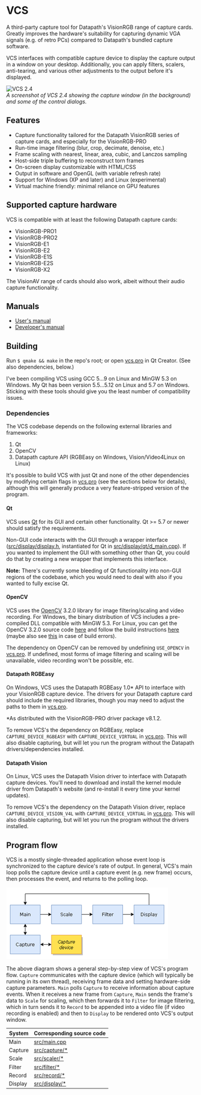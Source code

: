 # VCS

A third-party capture tool for Datapath's VisionRGB range of capture cards. Greatly improves the hardware's suitability for capturing dynamic VGA signals (e.g. of retro PCs) compared to Datapath's bundled capture software.

VCS interfaces with compatible capture device to display the capture output in a window on your desktop. Additionally, you can apply filters, scalers, anti-tearing, and various other adjustments to the output before it's displayed.

![VCS 2.4](./images/vcs-2.4-with-dialogs.png)\
*A screenshot of VCS 2.4 showing the capture window (in the background) and some of the control dialogs.*

## Features

- Capture functionality tailored for the Datapath VisionRGB series of capture cards, and especially for the VisionRGB-PRO
- Run-time image filtering (blur, crop, decimate, denoise, etc.)
- Frame scaling with nearest, linear, area, cubic, and Lanczos sampling
- Host-side triple buffering to reconstruct torn frames
- On-screen display customizable with HTML/CSS
- Output in software and OpenGL (with variable refresh rate)
- Support for Windows (XP and later) and Linux (experimental)
- Virtual machine friendly: minimal reliance on GPU features

## Supported capture hardware

VCS is compatible with at least the following Datapath capture cards:
- VisionRGB-PRO1
- VisionRGB-PRO2
- VisionRGB-E1
- VisionRGB-E2
- VisionRGB-E1S
- VisionRGB-E2S
- VisionRGB-X2

The VisionAV range of cards should also work, albeit without their audio capture functionality.

## Manuals

- [User's manual](https://www.tarpeeksihyvaesoft.com/vcs/docs/user-manual/)
- [Developer's manual](https://www.tarpeeksihyvaesoft.com/vcs/docs/developer-manual/)

## Building

Run `$ qmake && make` in the repo's root; or open [vcs.pro](vcs.pro) in Qt Creator. (See also dependencies, below.)

I've been compiling VCS using GCC 5...9 on Linux and MinGW 5.3 on Windows. My Qt has been version 5.5...5.12 on Linux and 5.7 on Windows. Sticking with these tools should give you the least number of compatibility issues.

### Dependencies

The VCS codebase depends on the following external libraries and frameworks:

1. Qt
2. OpenCV
3. Datapath capture API (RGBEasy on Windows, Vision/Video4Linux on Linux)

It's possible to build VCS with just Qt and none of the other dependencies by modifying certain flags in [vcs.pro](vcs.pro) (see the sections below for details), although this will generally produce a very feature-stripped version of the program.

#### Qt

VCS uses [Qt](https://www.qt.io/) for its GUI and certain other functionality. Qt >= 5.7 or newer should satisfy the requirements.

Non-GUI code interacts with the GUI through a wrapper interface ([src/display/display.h](src/display/display.h), instantiated for Qt in [src/display/qt/d_main.cpp](src/display/qt/d_main.cpp)). If you wanted to implement the GUI with something other than Qt, you could do that by creating a new wrapper that implements this interface.

**Note:** There's currently some bleeding of Qt functionality into non-GUI regions of the codebase, which you would need to deal with also if you wanted to fully excise Qt.

#### OpenCV

VCS uses the [OpenCV](https://opencv.org/) 3.2.0 library for image filtering/scaling and video recording. For Windows, the binary distribution of VCS includes a pre-compiled DLL compatible with MinGW 5.3. For Linux, you can get the OpenCV 3.2.0 source code [here](https://github.com/opencv/opencv/tree/3.2.0) and follow the build instructions [here](https://docs.opencv.org/3.2.0/d7/d9f/tutorial_linux_install.html) (maybe also see [this](https://stackoverflow.com/questions/46884682/error-in-building-opencv-with-ffmpeg) in case of build errors).

The dependency on OpenCV can be removed by undefining `USE_OPENCV` in [vcs.pro](vcs.pro). If undefined, most forms of image filtering and scaling will be unavailable, video recording won't be possible, etc.

#### Datapath RGBEasy

On Windows, VCS uses the Datapath RGBEasy 1.0* API to interface with your VisionRGB capture device. The drivers for your Datapath capture card should include the required libraries, though you may need to adjust the paths to them in [vcs.pro](vcs.pro).

\*As distributed with the VisionRGB-PRO driver package v8.1.2.

To remove VCS's the dependency on RGBEasy, replace `CAPTURE_DEVICE_RGBEASY` with `CAPTURE_DEVICE_VIRTUAL` in [vcs.pro](vcs.pro). This will also disable capturing, but will let you run the program without the Datapath drivers/dependencies installed.

#### Datapath Vision

On Linux, VCS uses the Datapath Vision driver to interface with Datapath capture devices. You'll need to download and install the kernel module driver from Datapath's website (and re-install it every time your kernel updates).

To remove VCS's the dependency on the Datapath Vision driver, replace `CAPTURE_DEVICE_VISION_V4L` with `CAPTURE_DEVICE_VIRTUAL` in [vcs.pro](vcs.pro). This will also disable capturing, but will let you run the program without the drivers installed.

## Program flow

VCS is a mostly single-threaded application whose event loop is synchronized to the capture device's rate of output. In general, VCS's main loop polls the capture device until a capture event (e.g. new frame) occurs, then processes the event, and returns to the polling loop.

![](./images/diagrams/code-flow.png)

 The above diagram shows a general step-by-step view of VCS's program flow. `Capture` communicates with the capture device (which will typically be running in its own thread), receiving frame data and setting hardware-side capture parameters. `Main` polls `Capture` to receive information about capture events. When it receives a new frame from `Capture`, `Main` sends the frame's data to `Scale` for scaling, which then forwards it to `Filter` for image filtering, which in turn sends it to `Record` to be appended into a video file (if video recording is enabled) and then to `Display` to be rendered onto VCS's output window.

| System  | Corresponding source code          |
| ------- | ---------------------------------- |
| Main    | [src/main.cpp](./src/main.cpp)     |
| Capture | [src/capture/*](./src/capture/)    |
| Scale   | [src/scaler/*](./src/scaler/)      |
| Filter  | [src/filter/*](./src/filter/)      |
| Record  | [src/record/*](./src/record/)      |
| Display | [src/display/*](./src/display/)    |
